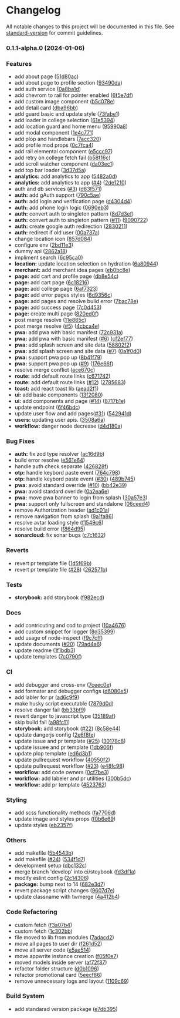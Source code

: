 # Changelog

All notable changes to this project will be documented in this file. See [standard-version](https://github.com/conventional-changelog/standard-version) for commit guidelines.

### 0.1.1-alpha.0 (2024-01-06)

### Features

- add about page ([51d80ac](https://github.com/cliqbite/cb-client-web/commit/51d80ac2bf6a609e362c457c59da7f9097cb1e0e))
- add about page to profile section ([93490da](https://github.com/cliqbite/cb-client-web/commit/93490da75ff3b72274217666e805b58f1d55d46f))
- add auth service ([0a8ba1d](https://github.com/cliqbite/cb-client-web/commit/0a8ba1d5af6aabb70927fdb2983661402b70603b))
- add chevrom to rail for pointer enabled ([6f5e7df](https://github.com/cliqbite/cb-client-web/commit/6f5e7dfbe7a6ca50ac5412d3e56a303832869cfa))
- add custom image component ([b5c078e](https://github.com/cliqbite/cb-client-web/commit/b5c078e1813d00e585922cf66f6237ca912176b3))
- add detail card ([dba96bb](https://github.com/cliqbite/cb-client-web/commit/dba96bb25beb72d1584f2efc73f8964275b4ee4c))
- add guard basic and update style ([73fabe1](https://github.com/cliqbite/cb-client-web/commit/73fabe1aa9fecb2c34f9b4ef6c456c6354df7fa3))
- add loader in college selection ([61e5394](https://github.com/cliqbite/cb-client-web/commit/61e539469a65f2352ba8af617702fc997d9e394a))
- add location guard and home menu ([95990a8](https://github.com/cliqbite/cb-client-web/commit/95990a881717a686b4c69fb23fe508b2c105caeb))
- add modal component ([1e4c771](https://github.com/cliqbite/cb-client-web/commit/1e4c7719c34c99aa73bf4a5cf6106b7b0aa76fa1))
- add plop and handlebars ([7acc320](https://github.com/cliqbite/cb-client-web/commit/7acc32049045eb270b869bbf5eae016d4c3b5120))
- add profile mod props ([0c7fca4](https://github.com/cliqbite/cb-client-web/commit/0c7fca4c1c967f268f437cd86a11d46f198e5fd5))
- add rail elemental component ([e5ccc97](https://github.com/cliqbite/cb-client-web/commit/e5ccc9703d9a691c12c0a02e9113325714f8226a))
- add retry on college fetch fail ([b58f16c](https://github.com/cliqbite/cb-client-web/commit/b58f16cb4840a2fcfb1c6eaa361860c26afac91e))
- add scroll watcher component ([da03ec1](https://github.com/cliqbite/cb-client-web/commit/da03ec114aa2a9a5ac76de1689dbcaf61d19322d))
- add top bar loader ([3d37d5a](https://github.com/cliqbite/cb-client-web/commit/3d37d5ada5243c758712fd364ec3b14d678efe7a))
- **analytics:** add analytics to app ([5482a0d](https://github.com/cliqbite/cb-client-web/commit/5482a0d7a4645c2bf7eeba340fb777bfba2d9f14))
- **analytics:** add analytics to app ([#4](https://github.com/cliqbite/cb-client-web/issues/4)) ([2de1210](https://github.com/cliqbite/cb-client-web/commit/2de1210d00c6d934037599a0d8ef1b34aaa7c9eb))
- auth and db services ([#3](https://github.com/cliqbite/cb-client-web/issues/3)) ([d63f571](https://github.com/cliqbite/cb-client-web/commit/d63f5714f37fbf078d8a87f7b3044f8a1e7606e0))
- **auth:** add gAuth support ([790c5ae](https://github.com/cliqbite/cb-client-web/commit/790c5ae034de42c592b238bd07c12be6c1faa0aa))
- **auth:** add login and verification page ([d4304d4](https://github.com/cliqbite/cb-client-web/commit/d4304d43e01b480ba4391a5d6aa69b37304d1b9e))
- **auth:** add phone login logic ([0690eb3](https://github.com/cliqbite/cb-client-web/commit/0690eb3a7ee165e3a8156f6f329bf910cd640499))
- **auth:** convert auth to singleton pattern ([8d7d3ef](https://github.com/cliqbite/cb-client-web/commit/8d7d3ef46424a8e08b684370ca82eb4916521e90))
- **auth:** convert auth to singleton pattern ([#11](https://github.com/cliqbite/cb-client-web/issues/11)) ([9090722](https://github.com/cliqbite/cb-client-web/commit/9090722aadf2983319269f8af7f700746e20b515))
- **auth:** create google auth redirection ([2830211](https://github.com/cliqbite/cb-client-web/commit/28302117aace522a2171ac422bc745443aac76ec))
- **auth:** redirect if old user ([00a737a](https://github.com/cliqbite/cb-client-web/commit/00a737a7271509f0f008920041cc5122ec28d0a5))
- change location icon ([857d084](https://github.com/cliqbite/cb-client-web/commit/857d0846c9340a8d7c20addb7b29cb02f0ff859f))
- configure env ([2bd11e3](https://github.com/cliqbite/cb-client-web/commit/2bd11e3952e32cd17381249bca46ee068e400f4a))
- dummy api ([2862a18](https://github.com/cliqbite/cb-client-web/commit/2862a18d8ca7420d79131a18f8860969a2a454b2))
- impliment search ([6c95ca0](https://github.com/cliqbite/cb-client-web/commit/6c95ca042d3683b209cce56c3c4c90871e91fb24))
- **location:** update location selection on hydration ([6a80944](https://github.com/cliqbite/cb-client-web/commit/6a809440f05ae2b21bc23099e21a0180161588aa))
- **merchant:** add merchant idea pages ([eb0bc8e](https://github.com/cliqbite/cb-client-web/commit/eb0bc8ea92102c895fa372d603a2a8d4ce06e07f))
- **page:** add cart and profile page ([db8e54c](https://github.com/cliqbite/cb-client-web/commit/db8e54c9f0e9bc7d3f9176ed85364616c7c9c8e5))
- **page:** add cart page ([6c18216](https://github.com/cliqbite/cb-client-web/commit/6c1821689defa60ffa58eb9801eca395bda2c16f))
- **page:** add college page ([6af7323](https://github.com/cliqbite/cb-client-web/commit/6af732370b384dbc8a9384a0c5a18aa89caffabb))
- **page:** add error pages styles ([6d9356c](https://github.com/cliqbite/cb-client-web/commit/6d9356ca9fd29ab56b27d38584db029c9e44db7d))
- **page:** add pages and resolve build error ([7bac78e](https://github.com/cliqbite/cb-client-web/commit/7bac78e722de4184d14e3ba876bdd44223490ff3))
- **page:** add success page ([7c0d453](https://github.com/cliqbite/cb-client-web/commit/7c0d45389dd5c204d5fd4909ae46cdc395ddb9ac))
- **page:** create multi page ([820ed0f](https://github.com/cliqbite/cb-client-web/commit/820ed0f962dd4ae27fc9f84c25aa950bde3f3ac6))
- post merge resolve ([11e865c](https://github.com/cliqbite/cb-client-web/commit/11e865c8d2621984a4ad70f2c165c54e727f75e1))
- post merge resolve ([#5](https://github.com/cliqbite/cb-client-web/issues/5)) ([4cbca4e](https://github.com/cliqbite/cb-client-web/commit/4cbca4ef8b8f3538b294d92fcb1fbc58771133df))
- **pwa:** add pwa with basic manifest ([72c931a](https://github.com/cliqbite/cb-client-web/commit/72c931a04dfb4694fae5bf83b615a0bf6edae260))
- **pwa:** add pwa with basic manifest ([#6](https://github.com/cliqbite/cb-client-web/issues/6)) ([cf2ef77](https://github.com/cliqbite/cb-client-web/commit/cf2ef778805e30fe356a668c5e47f4bc268a599f))
- **pwa:** add splash screen and site data ([58802f2](https://github.com/cliqbite/cb-client-web/commit/58802f23fdcae88da2fb06fb5a7992201792a3e7))
- **pwa:** add splash screen and site data ([#7](https://github.com/cliqbite/cb-client-web/issues/7)) ([0a1f0d0](https://github.com/cliqbite/cb-client-web/commit/0a1f0d0b4d0d5c1a27d49b98074ce66ce1d1ab08))
- **pwa:** support pwa pop up ([8b41f79](https://github.com/cliqbite/cb-client-web/commit/8b41f7996fd8cb975e92250ec573a54ce685be81))
- **pwa:** support pwa pop up ([#9](https://github.com/cliqbite/cb-client-web/issues/9)) ([176e66f](https://github.com/cliqbite/cb-client-web/commit/176e66f04e63eadaeffbb9600bf594c66bb7dc3f))
- resolve merge conflict ([ace670c](https://github.com/cliqbite/cb-client-web/commit/ace670c8cf0a60ed9300074a7877f98800878f17))
- **route:** add default route links ([c671742](https://github.com/cliqbite/cb-client-web/commit/c671742eef614997e8e734ceb141beba8f605108))
- **route:** add default route links ([#12](https://github.com/cliqbite/cb-client-web/issues/12)) ([2785683](https://github.com/cliqbite/cb-client-web/commit/2785683173d739de22095b2fec4f2c40ff5bf4a0))
- **toast:** add react toast lib ([aead2f1](https://github.com/cliqbite/cb-client-web/commit/aead2f1efbaa771d62a6b83a9a05cca9be063bfe))
- **ui:** add basic components ([13f2080](https://github.com/cliqbite/cb-client-web/commit/13f20802b25c2ffa358556900111445d0ecd0c6b))
- **ui:** add components and page ([#14](https://github.com/cliqbite/cb-client-web/issues/14)) ([8717b1e](https://github.com/cliqbite/cb-client-web/commit/8717b1e74bc8c610b27b13aecc928a971dd83cec))
- update endpoint ([6f46bdc](https://github.com/cliqbite/cb-client-web/commit/6f46bdcb1a123d40d96c78457bb81d821194363a))
- update user flow and add pages([#31](https://github.com/cliqbite/cb-client-web/issues/31)) ([542941d](https://github.com/cliqbite/cb-client-web/commit/542941d0a56b53cbc88f0b1c60f5b02331716581))
- **users:** updating user apis. ([3508a6a](https://github.com/cliqbite/cb-client-web/commit/3508a6ab39d789908fcc1aa8e8a6e1a23b7b852b))
- **workflow:** danger node decrease ([d4d180a](https://github.com/cliqbite/cb-client-web/commit/d4d180a285a09d15b5a34fe42058f92f7cbf1784))

### Bug Fixes

- **auth:** fix zod type resolver ([ac16d9b](https://github.com/cliqbite/cb-client-web/commit/ac16d9b8d603653c33c92edc3f191d59259e0aac))
- build error resolve ([e561e64](https://github.com/cliqbite/cb-client-web/commit/e561e647e238d0575878c564f48cf40aee512eca))
- handle auth check separate ([426828f](https://github.com/cliqbite/cb-client-web/commit/426828fd3985f666e8401147cd1d8704a4abcd4c))
- **otp:** handle keybord paste event ([764c798](https://github.com/cliqbite/cb-client-web/commit/764c7985f57222078dee163b5fb19e2fa819c580))
- **otp:** handle keybord paste event ([#30](https://github.com/cliqbite/cb-client-web/issues/30)) ([489b745](https://github.com/cliqbite/cb-client-web/commit/489b745da39a77deace11883775b96b35ced34ad))
- **pwa:** avoid standard override ([#10](https://github.com/cliqbite/cb-client-web/issues/10)) ([bb42e39](https://github.com/cliqbite/cb-client-web/commit/bb42e39e3b90d3ce723a5e0a2b737e7f45544979))
- **pwa:** avoid stardard overide ([0a2ea6e](https://github.com/cliqbite/cb-client-web/commit/0a2ea6ee6b2179cf8bb6176ff85500d92135bd25))
- **pwa:** move pwa banner to login from splash ([30a57e3](https://github.com/cliqbite/cb-client-web/commit/30a57e3ff846b9ae443c49a270e716ac8786826c))
- **pwa:** support only fullscreen and standalone ([06ceed4](https://github.com/cliqbite/cb-client-web/commit/06ceed422e1c396622411c1e22224750caa107b8))
- remove Authorization header ([ad1c01a](https://github.com/cliqbite/cb-client-web/commit/ad1c01ab89aefb52bb319a702aecf2309284a2f4))
- remove navigation from splash ([9a1fa86](https://github.com/cliqbite/cb-client-web/commit/9a1fa861afc775fc51ee90e037f9d16fb4c69e59))
- resolve avtar loading style ([f1549c6](https://github.com/cliqbite/cb-client-web/commit/f1549c611e96412750fa5f88a87249be336f1e2d))
- resolve build error ([f864d95](https://github.com/cliqbite/cb-client-web/commit/f864d95cceff9a5614641beba519859079331b76))
- **sonarcloud:** fix sonar bugs ([c7c1632](https://github.com/cliqbite/cb-client-web/commit/c7c16328598e6618543d34910942f816b46eeffa))

### Reverts

- revert pr template file ([1d5f69b](https://github.com/cliqbite/cb-client-web/commit/1d5f69bbd36551b9b871a8684eee0f19e6006aa9))
- revert pr template file ([#28](https://github.com/cliqbite/cb-client-web/issues/28)) ([262571b](https://github.com/cliqbite/cb-client-web/commit/262571ba5a3e8700687bf2081fe31ad298f42bad))

### Tests

- **storybook:** add storybook ([f982ecd](https://github.com/cliqbite/cb-client-web/commit/f982ecd63fbba2a128b25d4918cc65805955d755))

### Docs

- add contricuting and cod to project ([10a4676](https://github.com/cliqbite/cb-client-web/commit/10a467661a5f2c4d0b791d275f7c841fe6fa5133))
- add custom snippet for logger ([8d35399](https://github.com/cliqbite/cb-client-web/commit/8d3539904e9ae9c2b2e312fc52ebc21e79ef0bab))
- add usage of node-inspect ([f9c7cff](https://github.com/cliqbite/cb-client-web/commit/f9c7cff23af4f7075bdb3a620b7af4551b3d8b91))
- update documents ([#20](https://github.com/cliqbite/cb-client-web/issues/20)) ([79ad4a6](https://github.com/cliqbite/cb-client-web/commit/79ad4a69a4ab34801cd73d918055f727913f8697))
- update readme ([1f1bdb3](https://github.com/cliqbite/cb-client-web/commit/1f1bdb3dd66ae864a6f3845e22c21dadf64edac7))
- update templates ([7c0790f](https://github.com/cliqbite/cb-client-web/commit/7c0790f50388777af87c093b7d48c9c6d95f2984))

### CI

- add debugger and cross-env ([7ceec0e](https://github.com/cliqbite/cb-client-web/commit/7ceec0e6931b87f718da2dfafc036906cc67f02f))
- add formater and debugger configs ([d6080e5](https://github.com/cliqbite/cb-client-web/commit/d6080e50b3b251a6cf12f95b5a4100c96edc5406))
- add labler for pr ([ad6c9f9](https://github.com/cliqbite/cb-client-web/commit/ad6c9f9e3e80092680b1b00556e3c0ccdaabaae1))
- make husky script executable ([7879d0d](https://github.com/cliqbite/cb-client-web/commit/7879d0dc37ccc26be14f4d544fa4a315588d0123))
- resolve danger fail ([bb33bf9](https://github.com/cliqbite/cb-client-web/commit/bb33bf9d2082fc2bde2af367cb1be911636413fe))
- revert danger to javascript type ([35189af](https://github.com/cliqbite/cb-client-web/commit/35189af2adc2537e933c81f6695772e345fff4b9))
- skip build fail ([a98fc11](https://github.com/cliqbite/cb-client-web/commit/a98fc113d0bbccbaa1e08ecdb20b0a938639dd26))
- **storybook:** add storybook ([#22](https://github.com/cliqbite/cb-client-web/issues/22)) ([8c58e44](https://github.com/cliqbite/cb-client-web/commit/8c58e4438295155e5c73195351c99f953a0e4c03))
- update dangerjs config ([2e6f8fe](https://github.com/cliqbite/cb-client-web/commit/2e6f8fe33b7730fbb76f28c5a3aacef45275fe6a))
- update issue and pr template ([#25](https://github.com/cliqbite/cb-client-web/issues/25)) ([30178c8](https://github.com/cliqbite/cb-client-web/commit/30178c82d0a94efd6f99772f1898fbb8da8b046f))
- update issuee and pr template ([1db906f](https://github.com/cliqbite/cb-client-web/commit/1db906fc505ace16b4eef1f94db6fd65213a7dda))
- update plop template ([ed6d3b1](https://github.com/cliqbite/cb-client-web/commit/ed6d3b1af75fa6b79f45cabdbcbdcc9ac1492f3f))
- update pullrequest workflow ([40550f2](https://github.com/cliqbite/cb-client-web/commit/40550f276dd743a1e57f4c80b6a49fde81d802b4))
- update pullrequest workflow ([#23](https://github.com/cliqbite/cb-client-web/issues/23)) ([e48fc98](https://github.com/cliqbite/cb-client-web/commit/e48fc98b429e5ec70cda6a7afa44d0db87643d19))
- **workflow:** add code owners ([0cf7be3](https://github.com/cliqbite/cb-client-web/commit/0cf7be3f1bd632484594cd496935d53ca06c1148))
- **workflow:** add labeler and pr utilities ([300b5dc](https://github.com/cliqbite/cb-client-web/commit/300b5dc277367d3611a3ffd65d336eac2f25db1b))
- **workflow:** add pr template ([4523762](https://github.com/cliqbite/cb-client-web/commit/45237627c4b8a6fed9a1e028a972cc4b24942485))

### Styling

- add scss functionality methods ([fa7706d](https://github.com/cliqbite/cb-client-web/commit/fa7706d8f26563cf071f3728530d2c355c728e4a))
- update image and styles props ([f0b6e69](https://github.com/cliqbite/cb-client-web/commit/f0b6e69dd875468eaea58ea808eee809042d06ab))
- update styles ([eb2357f](https://github.com/cliqbite/cb-client-web/commit/eb2357f047b9c0b82894d05256c519cb0ccf35dd))

### Others

- add makefile ([5b4543b](https://github.com/cliqbite/cb-client-web/commit/5b4543bdf43f86efce383a83ba3367e0f4051e06))
- add makefile ([#24](https://github.com/cliqbite/cb-client-web/issues/24)) ([534f1d7](https://github.com/cliqbite/cb-client-web/commit/534f1d78beda3b5e97b509fb6494f9e1f5d37957))
- development setup ([dbc132c](https://github.com/cliqbite/cb-client-web/commit/dbc132cfda3f20b6cdf3d8cf3c74d26876860b34))
- merge branch 'develop' into ci/stoybook ([fd3df1a](https://github.com/cliqbite/cb-client-web/commit/fd3df1ad8222ed815081e40b588f3351591accd4))
- modify eslint config ([2c14306](https://github.com/cliqbite/cb-client-web/commit/2c143063f52f35a78b821c3446238f9db656d67c))
- **package:** bump next to 14 ([682e3d7](https://github.com/cliqbite/cb-client-web/commit/682e3d7d7cd2281b0c6b573abe66204447eb1b58))
- revert package script changes ([9607d7e](https://github.com/cliqbite/cb-client-web/commit/9607d7e5d6324ca882038857a78541ab7589c0fb))
- update classname with twmerge ([4a412b4](https://github.com/cliqbite/cb-client-web/commit/4a412b44e7b7ce7090d66f3cbf8b3a4ee9173de7))

### Code Refactoring

- custom fetch ([f3a07b4](https://github.com/cliqbite/cb-client-web/commit/f3a07b43f7f992aac6669ad0f6a0c3146d1100e3))
- custom fetch ([1c302bb](https://github.com/cliqbite/cb-client-web/commit/1c302bb51eeac56c30d2cb605bf748c908298862))
- file moved to lib from modules ([7adacd2](https://github.com/cliqbite/cb-client-web/commit/7adacd2e4e86f6d6c688f7d2075a753c9555b8d9))
- move all pages to user dir ([f261d52](https://github.com/cliqbite/cb-client-web/commit/f261d524e3a7524a3cccf20fac4adf6e3e251a72))
- move all server code ([e5ae514](https://github.com/cliqbite/cb-client-web/commit/e5ae514e9417aa13dec7b3c07f27a7c497a83256))
- move appwrite instance creation ([f05f0e7](https://github.com/cliqbite/cb-client-web/commit/f05f0e7405038257c467cc73f0d360501cd6c5c5))
- moved models inside server ([af72f37](https://github.com/cliqbite/cb-client-web/commit/af72f37d68cce01fb2518bf403accee83783bab8))
- refactor folder structure ([d0b1096](https://github.com/cliqbite/cb-client-web/commit/d0b10960f9cca0f97195706bf86893e4b47429aa))
- refactor promotional card ([5eecf86](https://github.com/cliqbite/cb-client-web/commit/5eecf865549297bd5a9a73366f2da5ee1c790612))
- remove unnecessary logs and layout ([1109c69](https://github.com/cliqbite/cb-client-web/commit/1109c69d87848de6ea76a20d0aad0c805cfa9c48))

### Build System

- add standarad version package ([e7db395](https://github.com/cliqbite/cb-client-web/commit/e7db395bb7459746c4d1d461bfb4db1564d03b93))
